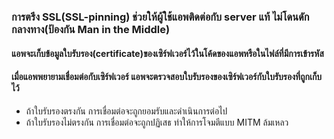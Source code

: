 ### การตรึง SSL(SSL-pinning) ช่วยให้ผู้ใช้แอพติดต่อกับ server แท้ ไม่โดนดักกลางทาง(ป้องกัน Man in the Middle)

#### แอพจะเก็บข้อมูลใบรับรอง(certificate)ของเซิร์ฟเวอร์ไว้ในโค้ดของแอพหรือในไฟล์ที่มีการเข้ารหัส
#### เมื่อแอพพยายามเชื่อมต่อกับเซิร์ฟเวอร์ แอพจะตรวจสอบใบรับรองของเซิร์ฟเวอร์กับใบรับรองที่ถูกเก็บไว้
- ถ้าใบรับรองตรงกัน การเชื่อมต่อจะถูกยอมรับและดำเนินการต่อไป
- ถ้าใบรับรองไม่ตรงกัน การเชื่อมต่อจะถูกปฏิเสธ ทำให้การโจมตีแบบ MITM ล้มเหลว
